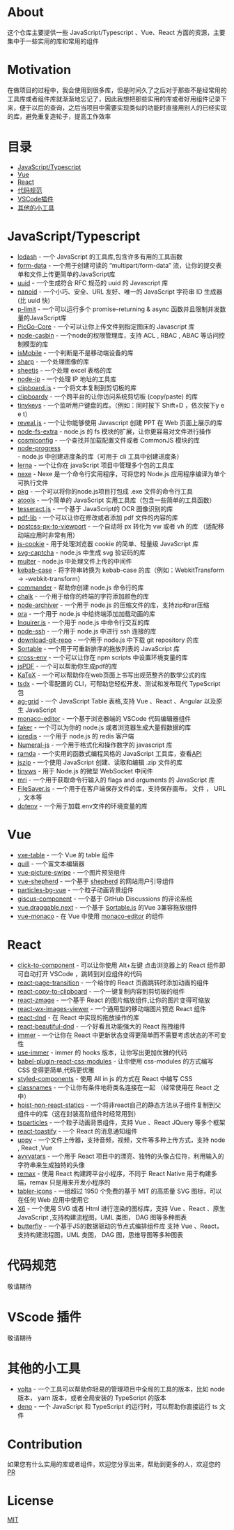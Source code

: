 
# About
 这个仓库主要提供一些 JavaScript/Typescript 、Vue、React 方面的资源，主要集中于一些实用的库和常用的组件

# Motivation
在做项目的过程中，我会使用到很多库，但是时间久了之后对于那些不是经常用的工具库或者组件库就渐渐地忘记了，因此我想把那些实用的库或者好用组件记录下来，便于以后的查询，之后当项目中需要实现类似的功能时直接用别人的已经实现的库，避免重复造轮子，提高工作效率

# 目录

- [JavaScript/Typescript](https://github.com/left0ver/awesome-web-cn#javascripttypescript)
- [Vue](https://github.com/left0ver/awesome-web-cn#vue)
- [React](https://github.com/left0ver/awesome-web-cn#react)
- [代码规范](https://github.com/left0ver/awesome-web-cn#%E4%BB%A3%E7%A0%81%E8%A7%84%E8%8C%83)
- [VSCode插件](https://github.com/left0ver/awesome-web-cn#vscode-%E6%8F%92%E4%BB%B6) 
- [其他的小工具](https://github.com/left0ver/awesome-web-cn#%E5%85%B6%E4%BB%96%E7%9A%84%E5%B0%8F%E5%B7%A5%E5%85%B7)
# JavaScript/Typescript

- [lodash](https://github.com/lodash/lodash) - 一个 JavaScript 的工具库,包含许多有用的工具函数
- [form-data](https://github.com/form-data/form-data) - 一个用于创建可读的 “multipart/form-data” 流，让你的提交表单和文件上传更简单的JavaScript库
- [uuid](https://github.com/uuidjs/uuid) - 一个生成符合 RFC 规范的 uuid 的 Javascript 库
- [nanoid](https://github.com/ai/nanoid) - 一个小巧、安全、URL 友好、唯一的 JavaScript 字符串 ID 生成器(比 uuid 快)
- [p-limit](https://github.com/sindresorhus/p-limit) - 一个可以运行多个 promise-returning & async 函数并且限制并发数量的JavaScript库
- [PicGo-Core](https://github.com/PicGo/PicGo-Core) - 一个可以让你上传文件到指定图床的 Javascript 库
- [node-casbin](https://github.com/casbin/node-casbin) - 一个node的权限管理库，支持 ACL , RBAC , ABAC 等访问控制模型的库
- [isMobile](https://github.com/kaimallea/isMobile) - 一个判断是不是移动端设备的库
- [sharp](https://github.com/lovell/sharp) - 一个处理图像的库
- [sheetjs](https://github.com/SheetJS/sheetjs) - 一个处理 excel 表格的库
- [node-ip](https://github.com/indutny/node-ip) - 一个处理 IP 地址的工具库
- [clipboard.js](https://github.com/zenorocha/clipboard.js) - 一个将文本复制到剪切板的库
- [clipboardy](https://github.com/sindresorhus/clipboardy) - 一个跨平台的让你访问系统剪切板 (copy/paste) 的库
- [tinykeys](https://github.com/jamiebuilds/tinykeys) - 一个监听用户键盘的库。（例如：同时按下 Shift+D ，依次按下y e e t）
- [reveal.js](https://github.com/hakimel/reveal.js) - 一个让你能够使用 Javascript 创建 PPT 在 Web 页面上展示的库
- [node-fs-extra](https://github.com/jprichardson/node-fs-extra) - node.js 的 fs 模块的扩展，让你更容易对文件进行操作
- [cosmiconfig](https://github.com/davidtheclark/cosmiconfig) - 一个查找并加载配置文件或者 CommonJS 模块的库
- [node-progress](https://github.com/visionmedia/node-progress) - node.js 中创建进度条的库（可用于 cli 工具中创建进度条）
- [lerna](https://github.com/lerna/lerna) - 一个让你在 javaScript 项目中管理多个包的工具库
- [nexe](https://github.com/nexe/nexe) - Nexe 是一个命令行实用程序，可将您的 Node.js 应用程序编译为单个可执行文件
- [pkg](https://github.com/vercel/pkg) - 一个可以将你的node.js项目打包成 .exe 文件的命令行工具
- [atools](https://github.com/wangdaoo/atools) - 一个简单的 JavaScript 实用工具库（包含一些简单的工具函数）
- [tesseract.js](https://github.com/naptha/tesseract.js) - 一个基于 JavaScript的 OCR 图像识别的库
- [pdf-lib](https://github.com/Hopding/pdf-lib) - 一个可以让你在修改或者添加 pdf 文件的内容的库
- [postcss-px-to-viewport](https://github.com/evrone/postcss-px-to-viewport) - 一个自动将 px 转化为 vw 或者 vh 的库 （适配移动端应用时非常有用）
- [js-cookie](https://github.com/js-cookie/js-cookie) - 用于处理浏览器 cookie 的简单、轻量级 JavaScript 库
- [svg-captcha](https://github.com/produck/svg-captcha) - node.js 中生成 svg 验证码的库
- [multer](https://github.com/expressjs/multer) - node.js 中处理文件上传的中间件
- [kebab-case](https://www.npmjs.com/package/kebab-case) - 将字符串转换为 kebab-case 的库（例如：WebkitTransform -> -webkit-transform）
- [commander](https://github.com/tj/commander.js) - 帮助你创建 node.js 命令行的库
- [chalk](https://github.com/chalk/chalk) - 一个用于给你的终端的字符添加颜色的库
- [node-archiver](https://github.com/archiverjs/node-archiver) - 一个用于 node.js 的压缩文件的库，支持zip和rar压缩
- [ora](https://github.com/sindresorhus/ora) - 一个用于 node.js 中给终端添加加载动画的库
- [Inquirer.js](https://github.com/SBoudrias/Inquirer.js) - 一个用于 node.js 中命令行交互的库
- [node-ssh](https://github.com/steelbrain/node-ssh) - 一个用于 node.js 中进行 ssh 连接的库
- [download-git-repo](https://www.npmjs.com/package/download-git-repo) - 一个用于 node.js 中下载 git repository 的库
- [Sortable](https://github.com/SortableJS/Sortable) - 一个用于可重新排序的拖放列表的 JavaScript 库
- [cross-env](https://github.com/kentcdodds/cross-env) - 一个可以让你在 npm scripts 中设置环境变量的库
- [jsPDF](https://github.com/parallax/jsPDF) - 一个可以帮助你生成pdf的库
- [KaTeX](https://github.com/KaTeX/KaTeX) - 一个可以帮助你在web页面上书写出规范整齐的数学公式的库
- [tsdx](https://github.com/jaredpalmer/tsdx) - 一个零配置的 CLI，可帮助您轻松开发、测试和发布现代 TypeScript 包
- [ag-grid](https://github.com/ag-grid/ag-grid) - 一个 JavaScript Table 表格,支持 Vue 、React 、Angular 以及原生 JavaScript 
- [monaco-editor](https://github.com/microsoft/monaco-editor) - 一个基于浏览器端的 VSCode 代码编辑器组件
- [faker](https://github.com/faker-js/faker) - 一个可以为你的 node.js 或者浏览器生成大量假数据的库
- [ioredis](https://github.com/luin/ioredis) - 一个用于 node.js 的 redis 客户端
- [Numeral-js](https://github.com/adamwdraper/Numeral-js) - 一个用于格式化和操作数字的 javascript 库
- [ramda](https://github.com/ramda/ramda) - 一个实用的函数式编程风格的 JavaScript 工具库，查看[API](https://ramdajs.com/docs/)
- [jszip](https://github.com/Stuk/jszip) - 一个使用 JavaScript 创建、读取和编辑 .zip 文件的库
- [tinyws](https://github.com/tinyhttp/tinyws) - 用于 Node.js 的微型 WebSocket 中间件
- [mri](https://github.com/lukeed/mri) - 一个用于获取命令行输入的 flags and arguments 的 JavaScript 库
- [FileSaver.js](https://github.com/eligrey/FileSaver.js) - 一个用于在客户端保存文件的库，支持保存画布， 文件 ， URL ，文本等
- [dotenv](https://github.com/motdotla/dotenv) - 一个用于加载.env文件的环境变量的库
# Vue

- [vxe-table](https://github.com/x-extends/vxe-table) - 一个 Vue 的 table 组件
- [quill](https://github.com/quilljs/quill) - 一个富文本编辑器
- [vue-picture-swipe](https://github.com/rap2hpoutre/vue-picture-swipe) - 一个图片预览组件
- [vue-shepherd](https://github.com/shipshapecode/vue-shepherd) - 一个基于 [shepherd](https://github.com/shipshapecode/shepherd) 的网站用户引导组件
- [particles-bg-vue](https://github.com/lindelof/particles-bg-vue) - 一个粒子动画背景组件
- [giscus-component](https://github.com/giscus/giscus-component) - 一个基于 GitHub Discussions 的评论系统
- [vue.draggable.next](https://github.com/SortableJS/vue.draggable.next) - 一个基于 [Sortable.js](https://github.com/SortableJS/Sortable) 的Vue 3兼容拖放组件
- [vue-monaco](https://github.com/egoist/vue-monaco) - 在 Vue 中使用 [monaco-editor](https://github.com/microsoft/monaco-editor) 的组件


# React
- [click-to-component](https://github.com/ericclemmons/click-to-component) - 可以让你使用 Alt+左键 点击浏览器上的 React 组件即可自动打开 VSCode ，跳转到对应组件的代码
- [react-page-transition](https://github.com/Steveeeie/react-page-transition) - 一个给你的 React 页面跳转时添加动画的组件
- [react-copy-to-clipboard](https://github.com/nkbt/react-copy-to-clipboard) - 一个一键复制内容到剪切板的组件
- [react-zmage](https://github.com/Caldis/react-zmage) - 一个基于 React 的图片缩放组件,让你的图片变得可缩放
- [react-wx-images-viewer](https://github.com/react-ld/react-wx-images-viewer) - 一个通用型的移动端图片预览 React 组件
- [react-dnd](https://github.com/react-dnd/react-dnd) - 在 React 中实现的拖放操作的库
- [react-beautiful-dnd](https://github.com/atlassian/react-beautiful-dnd) - 一个好看且功能强大的 React 拖拽组件
- [immer](https://github.com/immerjs/immer) - 一个让你在 React 中更新状态变得更简单而不需要考虑状态的不可变性
- [use-immer](https://github.com/immerjs/use-immer) -  immer 的 hooks 版本，让你写出更加优雅的代码
- [babel-plugin-react-css-modules](https://github.com/gajus/babel-plugin-react-css-modules) - 让你使用 css-modules 的方式编写 CSS 变得更简单,代码更优雅
- [styled-components](https://github.com/styled-components/styled-components) - 使用 All in js 的方式在 React 中编写 CSS
- [classnames](https://github.com/JedWatson/classnames) - 一个让你有条件地将类名连接在一起 （经常使用在 React 之中）
- [hoist-non-react-statics](https://github.com/mridgway/hoist-non-react-statics) - 一个将非react自己的静态方法从子组件复制到父组件中的库（这在封装高阶组件时经常用到）
- [tsparticles](https://github.com/matteobruni/tsparticles) - 一个粒子动画背景组件，支持 Vue 、React JQuery 等多个框架
- [react-toastify](https://github.com/fkhadra/react-toastify) - 一个 React 的消息通知组件
- [uppy](https://github.com/transloadit/uppy) - 一个文件上传器，支持音频，视频，文件等多种上传方式，支持 node , React ,Vue
- [avvvatars](https://github.com/nusu/avvvatars) - 一个用于 React 项目中的漂亮、独特的头像占位符，利用输入的字符串来生成独特的头像
- [remax](https://github.com/remaxjs/remax) - 使用 React 构建跨平台小程序，不同于 React Native 用于构建多端，remax 只是用来开发小程序的
- [tabler-icons](https://github.com/tabler/tabler-icons) - 一组超过 1950 个免费的基于 MIT 的高质量 SVG 图标，可以在任何 Web 应用中使用它
- [X6](https://github.com/antvis/X6) - 一个使用 SVG 或者 Html 进行渲染的图标库，支持 Vue 、React 、原生 JavaScript ,支持构建流程图，UML 类图， DAG 图等多种图表
- [butterfly](https://github.com/alibaba/butterfly) - 一个基于JS的数据驱动的节点式编排组件库 支持 Vue 、React，支持构建流程图，UML 类图， DAG 图，思维导图等多种图表
# 代码规范
敬请期待

# VScode 插件
敬请期待

# 其他的小工具
- [volta](https://github.com/volta-cli/volta) - 一个工具可以帮助你轻易的管理项目中全局的工具的版本，比如 node 版本， yarn 版本，或者全局安装的 TypeScript 的版本
- [deno](https://github.com/denoland/deno) - 一个 JavaScript 和 TypeScript 的运行时，可以帮助你直接运行 ts 文件
# Contribution
如果您有什么实用的库或者组件，欢迎您分享出来，帮助到更多的人，欢迎您的[PR](https://github.com/left0ver/awesome-web-cn/pulls)

# License
[MIT](https://github.com/left0ver/awesome-web-cn/blob/main/LICENSE)

